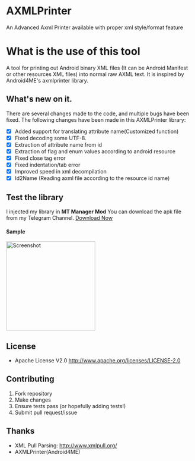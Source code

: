 # AXMLPrinter
An Advanced Axml Printer available with proper xml style/format feature
# What is the use of this tool
A tool for printing out Android binary XML files (It can be Android Manifest or other resources XML files) into normal raw AXML text. It is inspired by Android4ME's axmlprinter library.

## What's new on it.
There are several changes made to the code, and multiple bugs have been fixed. The following changes have been made in this AXMLPrinter library:
- [x] Added support for translating attribute name(Customized function)
- [x] Fixed decoding some UTF-8.
- [x] Extraction of attribute name from id
- [x] Extraction of flag and enum values according to android resource
- [x] Fixed close tag error
- [x] Fixed indentation/tab error
- [x] Improved speed in xml decompilation
- [x] Id2Name (Reading axml file according to the resource id name)

## Test the library
I injected my library in **MT Manager Mod** You can download the apk file from my Telegram Channel. [Download Now](https://t.me/Modder_Hub/814) 
#### Sample
<img src="[https://raw.githubusercontent.com/developer-krushna/AXMLPrinter/main/after.jpg](https://github.com/developer-krushna/AXMLPrinter/blob/main/IMG_20241223_122041_536.jpg)" width="240" alt="Screenshot"/>

## License

+ Apache License V2.0 <http://www.apache.org/licenses/LICENSE-2.0>

## Contributing

1. Fork repository
2. Make changes
3. Ensure tests pass (or hopefully adding tests!)
4. Submit pull request/issue

## Thanks

+ XML Pull Parsing: <http://www.xmlpull.org/>
+ AXMLPrinter(Android4ME)
